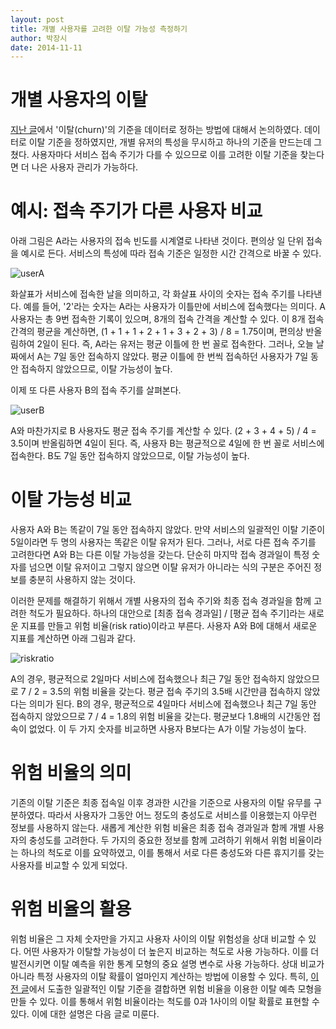 ```yaml
---
layout: post
title: 개별 사용자를 고려한 이탈 가능성 측정하기
author: 박장시
date: 2014-11-11
---
```


# 개별 사용자의 이탈

[지난 글](http://www.boxnwhis.kr/2014/09/15/make_a_criterion_for_churn.html)에서 '이탈(churn)'의 기준을 데이터로 정하는 방법에 대해서 논의하였다. 데이터로 이탈 기준을 정하였지만, 개별 유저의 특성을 무시하고 하나의 기준을 만드는데 그쳤다. 사용자마다 서비스 접속 주기가 다를 수 있으므로 이를 고려한 이탈 기준을 찾는다면 더 나은 사용자 관리가 가능하다.

# 예시: 접속 주기가 다른 사용자 비교

아래 그림은 A라는 사용자의 접속 빈도를 시계열로 나타낸 것이다. 편의상 일 단위 접속을 예시로 든다. 서비스의 특성에 따라 접속 기준은 일정한 시간 간격으로 바꿀 수 있다.

![userA](/img/posts/2014-11-11/measure_churn_for_individual_users/userA.png)

화살표가 서비스에 접속한 날을 의미하고, 각 화살표 사이의 숫자는 접속 주기를 나타낸다. 예를 들어, '2'라는 숫자는 A라는 사용자가 이틀만에 서비스에 접속했다는 의미다. A 사용자는 총 9번 접속한 기록이 있으며, 8개의 접속 간격을 계산할 수 있다. 이 8개 접속 간격의 평균을 계산하면, (1 + 1 + 1 + 2 + 1 + 3 + 2 + 3) / 8 = 1.75이며, 편의상 반올림하여 2일이 된다. 즉, A라는 유저는 평균 이틀에 한 번 꼴로 접속한다. 그러나, 오늘 날짜에서 A는 7일 동안 접속하지 않았다. 평균 이틀에 한 번씩 접속하던 사용자가 7일 동안 접속하지 않았으므로, 이탈 가능성이 높다.

이제 또 다른 사용자 B의 접속 주기를 살펴본다.

![userB](/img/posts/2014-11-11/measure_churn_for_individual_users/userB.png)

A와 마찬가지로 B 사용자도 평균 접속 주기를 계산할 수 있다. (2 + 3 + 4 + 5) / 4 = 3.5이며 반올림하면 4일이 된다. 즉, 사용자 B는 평균적으로 4일에 한 번 꼴로 서비스에 접속한다. B도 7일 동안 접속하지 않았으므로, 이탈 가능성이 높다.

# 이탈 가능성 비교

사용자 A와 B는 똑같이 7일 동안 접속하지 않았다. 만약 서비스의 일괄적인 이탈 기준이 5일이라면 두 명의 사용자는 똑같은 이탈 유저가 된다. 그러나, 서로 다른 접속 주기를 고려한다면 A와 B는 다른 이탈 가능성을 갖는다. 단순히 마지막 접속 경과일이 특정 숫자를 넘으면 이탈 유저이고 그렇지 않으면 이탈 유저가 아니라는 식의 구분은 주어진 정보를 충분히 사용하지 않는 것이다.

이러한 문제를 해결하기 위해서 개별 사용자의 접속 주기와 최종 접속 경과일을 함께 고려한 척도가 필요하다. 하나의 대안으로 [최종 접속 경과일] / [평균 접속 주기]라는 새로운 지표를 만들고 위험 비율(risk ratio)이라고 부른다. 사용자 A와 B에 대해서 새로운 지표를 계산하면 아래 그림과 같다.

![riskratio](/img/posts/2014-11-11/measure_churn_for_individual_users/riskratio.png)

A의 경우, 평균적으로 2일마다 서비스에 접속했으나 최근 7일 동안 접속하지 않았으므로 7 / 2 = 3.5의 위험 비율을 갖는다. 평균 접속 주기의 3.5배 시간만큼 접속하지 않았다는 의미가 된다. B의 경우, 평균적으로 4일마다 서비스에 접속했으나 최근 7일 동안 접속하지 않았으므로 7 / 4 = 1.8의 위험 비율을 갖는다. 평균보다 1.8배의 시간동안 접속이 없었다. 이 두 가지 숫자를 비교하면 사용자 B보다는 A가 이탈 가능성이 높다.

# 위험 비율의 의미

기존의 이탈 기준은 최종 접속일 이후 경과한 시간을 기준으로 사용자의 이탈 유무를 구분하였다. 따라서 사용자가 그동안 어느 정도의 충성도로 서비스를 이용했는지 아무런 정보를 사용하지 않는다. 새롭게 계산한 위험 비율은 최종 접속 경과일과 함께 개별 사용자의 충성도를 고려한다. 두 가지의 중요한 정보를 함께 고려하기 위해서 위험 비율이라는 하나의 척도로 이를 요약하였고, 이를 통해서 서로 다른 충성도와 다른 휴지기를 갖는 사용자를 비교할 수 있게 되었다.

# 위험 비율의 활용

위험 비율은 그 자체 숫자만을 가지고 사용자 사이의 이탈 위험성을 상대 비교할 수 있다. 어떤 사용자가 이탈할 가능성이 더 높은지 비교하는 척도로 사용 가능하다. 이를 더 발전시키면 이탈 예측을 위한 통계 모형의 중요 설명 변수로 사용 가능하다. 상대 비교가 아니라 특정 사용자의 이탈 확률이 얼마인지 계산하는 방법에 이용할 수 있다. 특히, [이전 글](http://www.boxnwhis.kr/2014/09/15/make_a_criterion_for_churn.html)에서 도출한 일괄적인 이탈 기준을 결합하면 위험 비율을 이용한 이탈 예측 모형을 만들 수 있다. 이를 통해서 위험 비율이라는 척도를 0과 1사이의 이탈 확률로 표현할 수 있다. 이에 대한 설명은 다음 글로 미룬다.